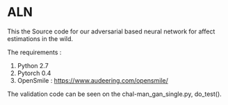 # ALN
This the Source code for our adversarial based neural network for affect estimations in the wild. 

The requirements : 
  1. Python 2.7
  2. Pytorch 0.4
  3. OpenSmile : https://www.audeering.com/opensmile/

The validation code can be seen on the chal-man_gan_single.py, do_test().
